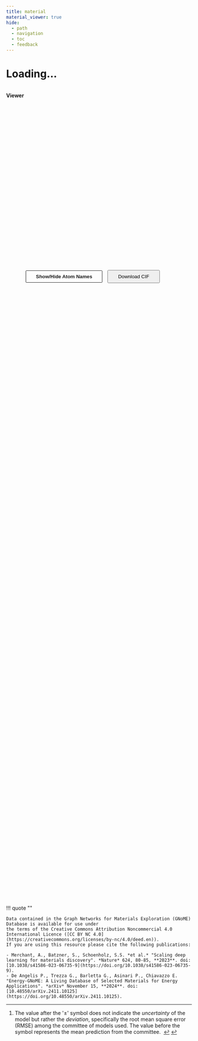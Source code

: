 ```yaml
---
title: material
material_viewer: true
hide:
  - path
  - navigation
  - toc
  - feedback
---
```



<!-- docs/material.html -->
<!-- <!DOCTYPE html>
<html lang="en">
<!-- <head> -->
  <!-- <meta charset="UTF-8">
  <title>Material Viewer</title> -->
  <!-- Include jQuery, 3Dmol.js in your MkDocs build (e.g., via extra_javascript in mkdocs.yml) -->
  <!-- Or you can load them here if hosting the scripts locally. -->
  <!--
    <script src="path/to/jquery.min.js"></script>
    <script src="path/to/3Dmol-min.js"></script>
  -->

  <script>
    let viewer;
    let labelsVisible = false;

    async function loadMaterial() {
      // 1) Get the ID from the URL, e.g. ?id=092187976b
      const urlParams = new URLSearchParams(window.location.search);
      const materialId = urlParams.get("id");
      if (!materialId) {
        document.body.innerHTML = "<h1>Error: No material ID provided.</h1>";
        return;
      }

      // 2) Fetch the big JSON file of all materials
      const response = await fetch("materials.json");
      const allMaterials = await response.json();

      // 3) Look up the requested material
      const matData = allMaterials[materialId];
      if (!matData) {
        document.body.innerHTML = "<h1>Material not found in materials.json</h1>";
        return;
      }

      // 4) Inject some basic info (Formula, ID, etc.)
      document.getElementById("mat-title").innerHTML =
        matData.chemical_formula_html + ` — <code>${materialId}</code>`;

      // **Update the page title by removing HTML tags**
      var formulaText = matData.chemical_formula_html.replace(/<[^>]+>/g, ''); // Strips HTML tags
      document.title = formulaText + " - Energy-GNoME";

      // Fill the cell parameters
      const cell = matData.cell;
      document.getElementById("cell-a").textContent = cell.a.toFixed(2);
      document.getElementById("cell-b").textContent = cell.b.toFixed(2);
      document.getElementById("cell-c").textContent = cell.c.toFixed(2);
      document.getElementById("cell-alpha").textContent = cell.alpha.toFixed(1);
      document.getElementById("cell-beta").textContent = cell.beta.toFixed(1);
      document.getElementById("cell-gamma").textContent = cell.gamma.toFixed(1);

      document.getElementById("density").textContent =
        matData.density_gcm3.toFixed(2);
      document.getElementById("spacegroup").innerHTML =
        matData.space_group;
      document.getElementById("chem-system").textContent =
        matData.chemical_system;
      document.getElementById("num-sites").textContent = matData.num_sites;

      // 5) Setup 3Dmol viewer
      viewer = $3Dmol.createViewer("container");
      viewer.setBackgroundColor(0x1f2429, 0.0);

      // 6) Load CIF
      jQuery.ajax(matData.cif_url, {
            dataType: "text",
            success: function(data) {
                atoms = viewer.addModel(data, "cif");
                // Show a ball-and-stick style by default
                viewer.setStyle({}, {
                    stick:{
                        radius:0.15,
                        // Use the Jmol color scheme:
                        colorscheme: "Jmol"
                        },
                        sphere:{
                        scale:0.33,
                        // Use the Jmol color scheme:
                        colorscheme: "Jmol"
                        }
                    });
                // Add the unit cell box (if CIF has cell info)
                viewer.addUnitCell(atoms,{
                    box:{
                        color:0x64c4d3
                        }
                    });
                viewer.zoomTo();
                viewer.render();
            }
        });

      // 7) Render any predicted properties
const propsSection = document.getElementById("predicted-properties");

if (matData.predicted_properties) {
    let tableHtml = `<ul>`;
    let footnoteIndex = 2; // Starting from 2 since 1 is used for [^val]
    const footnotes = [];
    const modelFootnotes = new Map(); // To track models that already have footnotes

    const abbreviationDict = {
        "GNoME": "Graph Networks for Materials Exploration",
        "E(3)NN": "Euclidean Neural Networks",
        "GBDT": "Gradient Boosted Decision Trees",
    };

    function addAbbreviationToModel(model) {
        Object.keys(abbreviationDict).forEach(abbr => {
            const regex = new RegExp(`\\b${abbr.replace(/[.*+?^=!:${}()|[\]/\\]/g, "\\$&")}\\b`, 'g');
            model = model.replace(regex, match => {
                return `<abbr title="${abbreviationDict[abbr]}">${match}</abbr>`;
            });
        });
        return model;
    }

    Object.keys(matData.predicted_properties).forEach(category => {
        const categoryData = matData.predicted_properties[category];

        // Extract footnotes per model (e.g., [^cMixed]: text)
        const modelNotes = {};
        const noteLines = Array.isArray(categoryData.note)
            ? categoryData.note
            : [categoryData.note];

        noteLines.forEach(noteLine => {
            const matches = noteLine?.matchAll(/\[\^c(.+?)\]:\s*(.+)/gi);
            if (matches) {
                for (const match of matches) {
                    const tag = match[1].toLowerCase();
                    const noteText = match[2];
                    modelNotes[tag] = noteText;
                }
            }
        });

        if (categoryData && categoryData.properties) {
            tableHtml += `
                <li>
                    <p><strong>Predicted properties (${category})</strong></p>
                    <hr>
                    <table>
                        <tr>
                        <th></th>
                        <th><b>Value</b><sup id="fnref:val"><a class="footnote-ref" href="#fn:val">1</a></sup></th>
                        <th><b>Model</b></th>
                        </tr>`;

            Object.keys(categoryData.properties).forEach(property => {
                const propertyData = categoryData.properties[property];
                const seenModels = new Set(); // Track models already processed for this property

                if (Array.isArray(propertyData["Value[^val]"]) && Array.isArray(propertyData["Model"])) {
                    propertyData["Value[^val]"].forEach((value, index) => {
                        let model = propertyData["Model"][index];

                        // Skip if model has been processed already
                        if (seenModels.has(model)) return;

                        let modelWithAbbr = addAbbreviationToModel(model);

                        // Check for matching footnote
                        let noteTag = Object.keys(modelNotes).find(tag =>
                            model.toLowerCase().includes(tag)
                        );

                        if (noteTag && !modelFootnotes.has(model)) {
                            const footnoteKey = `c${noteTag}`.toLowerCase();  // model-specific key
                            const footnoteNumber = footnoteIndex;

                            modelWithAbbr += `<sup id="fnref:${footnoteKey}" data-note-key="${model}"><a class="footnote-ref" href="#fn:${footnoteKey}">${footnoteNumber}</a></sup>`;

                            footnotes.push({
                                index: footnoteNumber,
                                text: modelNotes[noteTag]
                            });

                            modelFootnotes.set(model, { key: footnoteKey, number: footnoteNumber }); // store both
                            footnoteIndex++;

                        } else if (noteTag) {
                            const { key: footnoteKey, number: footnoteNumber } = modelFootnotes.get(model);
                            modelWithAbbr += `<sup id="fnref:${footnoteKey}" data-note-key="${model}"><a class="footnote-ref" href="#fn:${footnoteKey}">${footnoteNumber}</a></sup>`;
                        }

                        tableHtml += `<tr>
                            <td><b>${property}</b></td>
                            <td>${value}</td>
                            <td>${modelWithAbbr}</td>
                        </tr>`;

                        seenModels.add(model); // Mark this model as processed
                    });
                } else {
                    let model = propertyData["Model"];
                    let value = propertyData["Value[^val]"];

                    let modelWithAbbr = addAbbreviationToModel(model);

                    let noteTag = Object.keys(modelNotes).find(tag =>
                        model.toLowerCase().includes(tag)
                    );

                    // If footnote is found and model hasn't been assigned a footnote yet
                    if (noteTag && !modelFootnotes.has(model)) {
                        const footnoteKey = `c${noteTag}`;  // Use model-specific key, e.g., 'cCs-cathode'
                        modelWithAbbr += `<sup id="fnref:${footnoteKey}"><a class="footnote-ref" href="#fn:${footnoteKey}">${footnoteIndex}</a></sup>`;

                        footnotes.push({
                            index: footnoteIndex,
                            text: modelNotes[noteTag]
                        });

                        // Mark the model as having a footnote with the unique footnote index
                        modelFootnotes.set(model, footnoteKey);  // Store model-specific key
                        footnoteIndex++; // Increment the footnote index
                    } else if (noteTag) {
                        // Reuse the footnote index if the model already has a footnote
                        const footnoteKey = modelFootnotes.get(model);  // Get the model-specific footnote key
                        modelWithAbbr += `<sup id="fnref:${footnoteKey}"><a class="footnote-ref" href="#fn:${footnoteKey}">${footnoteIndex - 1}</a></sup>`;
                    }

                    tableHtml += `<tr>
                        <td><b>${property}</b></td>
                        <td>${value ?? '–'}</td>
                        <td>${modelWithAbbr ?? '–'}</td>
                    </tr>`;
                }
            });

            tableHtml += `</table></li>`;
        }
    });

    tableHtml += `</ul>`;

    propsSection.innerHTML = tableHtml;
}

      // 8) Function to process and format infos dynamically
      function generateInfosHtml(infos) {
          if (!infos || infos.length === 0) {
              return ""; // Return empty if there are no infos
          }

          let infosHtml = "";

          infos.forEach(info => {
              let htmlText = info.text
              infosHtml += htmlText;
          });

          return infosHtml;
      }

      // 9) Rendering the infos dynamically
      const infosSection = document.getElementById("infos-section");

      if (matData.infos) {
          infosSection.innerHTML = generateInfosHtml(matData.infos);
      }

      // 10) Append category notes as numbered footnotes outside the table
        const footnoteList = document.querySelector(".footnote ol");

        // Create a map to track which noteTag got which number
        const footnoteNumberMap = {};
        let footnoteCounter = footnoteList.querySelectorAll("li").length + 1;

        const usedModels = new Set();

        if (matData.predicted_properties) {
            Object.entries(matData.predicted_properties).forEach(([category, categoryData]) => {
                const rawNotes = categoryData.note;
                const notesArray = Array.isArray(rawNotes) ? rawNotes : [rawNotes];

                const modelNotes = {};

                // Extract all [^cXYZ]: ... into a map
                notesArray.forEach(noteString => {
                    const match = noteString.match(/\[\^c(.+?)\]:\s*(.+)/i);
                    if (!match) return;
                    const tag = match[1].toLowerCase();
                    const noteText = match[2];
                    modelNotes[tag] = noteText;

                    // Only assign footnote number once per tag
                    if (!(tag in footnoteNumberMap)) {
                        footnoteNumberMap[tag] = footnoteCounter++;
                    }
                });

                // Loop over each property and model
                Object.entries(categoryData.properties).forEach(([property, propertyData]) => {
                    const models = propertyData["Model"];
                    if (!Array.isArray(models)) return;

                    models.forEach((model, index) => {
                        if (usedModels.has(model)) return;
                        usedModels.add(model);

                        // Find matching tag for this model
                        const noteTag = Object.keys(modelNotes).find(tag =>
                            model.toLowerCase().includes(tag)
                        );

                        if (noteTag) {
                            const footnoteKey = `c${noteTag}`; // Model-specific key
                            const noteText = modelNotes[noteTag];

                            // Add footnote only once per model
                            if (!document.getElementById(footnoteKey)) {
                                const li = document.createElement("li");
                                li.id = footnoteKey;
                                li.innerHTML = `
                                    <p>
                                        ${noteText}&nbsp;
                                        <a class="footnote-backref" href="#fnref:${footnoteKey}" title="Jump back to footnote ${footnoteNumberMap[noteTag]} in the text">↩</a>
                                    </p>
                                `;
                                footnoteList.appendChild(li);
                            }

                            // Update all superscripts for this model
                            const noteSuperscripts = document.querySelectorAll(`sup[data-note-key="${model}"]`);
                            noteSuperscripts.forEach(sup => {
                                sup.innerHTML = `<a class="footnote-ref" href="#${footnoteKey}">${footnoteNumberMap[noteTag]}</a>`;
                            });
                        }
                    });
                });
            });
        }

    }

    function toggleLabels() {
        const theButton = document.querySelector('.controls-button');
        if (!labelsVisible) {
            // Show atom labels
            viewer.removeAllLabels();
            let selected = viewer.selectedAtoms({});
            for (let i = 0; i < selected.length; i++) {
                let a = selected[i];
                viewer.addLabel(a.elem, {
                    position: { x: a.x, y: a.y, z: a.z },
                    backgroundColor: "white",
                    backgroundOpacity: 0.5,
                    fontColor: 0x1f2429,
                    fontSize: 14
                });
            }
             // Toggle "active" style
            theButton.classList.add('active-button');
            labelsVisible = true;
        } else {
            // Hide atom labels
            viewer.removeAllLabels();
            labelsVisible = false;
            // Remove "active" style
            theButton.classList.remove('active-button');
            labelsVisible = false;
        }
        viewer.render();
    }

    function downloadCifFile() {
      // Use the same materialId => matData => matData.cif_url
      // But we must re-fetch the file as a blob
      const urlParams = new URLSearchParams(window.location.search);
      const materialId = urlParams.get("id");
      fetch(`materials.json`)
        .then(r => r.json())
        .then(allMats => {
          if(!allMats[materialId]) return;
          const cifUrl = allMats[materialId].cif_url;
          // Now fetch the actual CIF
          fetch(cifUrl)
            .then(res => {
              if(!res.ok){
                throw new Error(`HTTP error! status: ${res.status}`);
              }
              return res.blob();
            })
            .then(blob => {
              const tempUrl = URL.createObjectURL(blob);
              const a = document.createElement("a");
              a.style.display = "none";
              a.href = tempUrl;
              a.download = `${materialId}.cif`;
              document.body.appendChild(a);
              a.click();
              document.body.removeChild(a);
              URL.revokeObjectURL(tempUrl);
            })
            .catch(err => {
              alert("Could not download CIF: " + err.message);
            });
        });
    }

    window.onload = loadMaterial;
  </script>

 <style>
/* Turn the <ul> into a flex container */
  .flex-wrapper {
      display: flex !important;
      gap: 20px;       /* space between items */
      padding: 0;      /* remove default <ul> padding/margins */
      margin: 0 !important;
      border: 0 !important;
  }

  /* Make the first element wider than the second */
  .viewer-li {
      /* flex: 2;         2 parts out of total 3, so ~66% of space */
      display: flex !important;
      width: 60% !important;
      min-width: 600px !important;/* enforce a minimum width if you like */
  }
  .table-li {
      flex: 1;         /* 1 part out of total 3, so ~33% of space */
      min-width: 200px;
      /* list-style: none; */
  }
  /* Flex container for side-by-side layout */
  .container {
      display: flex;
      flex-wrap: wrap; /* so that on narrow screens, they stack */
      gap: 20px;
      margin: 0 auto;
  }
  .viewer-section {
      flex: 1 1 400px;
      min-width: 500px;
  }
  table {
      border-collapse: collapse;
      border-spacing: 0;
      border:none!important;
      font-size: .75rem!important;
  }
  th {
  font-weight: 400!important; /* or 400 */
  }
  .admonition {
      font-size: .75rem!important;
  }

  .table-section {
      flex: 1 1 200px;
      min-width: 200px;
      border-collapse: collapse;
      margin: 0 auto;
      /* No outer border on the table itself */
      border: none;
  }
  .table-section td, .table-section th {
      min-width: 120px;  /* each column has at least 100px */
  }

  /* Adjust overall container style */
  .viewer-container {
      max-width: 800px;
      margin: 0 auto;
      padding: 20px;
  }
  .controls {
      margin-top: 10px;
  }
  .controls button {
      margin: 5px;
      padding: .625em 2em;
  }
  .controls-button {
  border: .1rem solid;
  border-radius: .1rem;
  color: var(--md-primary-fg-color);
  cursor: pointer;
  display: inline-block;
  font-weight: 700;
  transition: color 125ms, background-color 125ms, border-color 125ms;
  background-color: transparent; /* Default: no background */
  }

  /* Hover effect: when the mouse is over the button */
  .controls-button:hover {
  background-color: var(--md-primary-fg-color);
  border-color: var(--md-primary-fg-color);
  color: #fff;
  }

  /* Toggle/Active class: when clicked, we apply this class via JS */
  .active-button {
  background-color: var(--md-primary-fg-color);
  color: #fff;
  }
</style>



<h1 id="mat-title">Loading...</h1>

<!--- <div class="container"> -->
<div class="grid cards" style="margin: 0 auto;">
    <!-- Viewer Section -->
    <ul class="flex-wrapper">
    <li class="viewer-li">
    <p>
        <strong>Viewer</strong>
    </p>
    <hr>
    <div class="viewer-section">
        <div id="container" style="height: 480px; width: 100%; position: relative;"></div>
        <div class="controls">
            <!-- <button onclick="viewer.spin(true)">Spin</button> -->
            <!-- <button onclick="viewer.spin(false)">Stop</button> -->
            <button class="controls-button" onclick="toggleLabels()">Show/Hide Atom Names</button>
            <button class="md-button md-button-primary" onclick="downloadCifFile()">Download CIF</button>
        </div>
    </div>
    </li>

    <!-- Side-by-side Table Section -->
    <li class="table-li">
    <p>
        <strong>Crystal properties</strong>
    </p>
    <hr>
    <div class="table-section", style="text-align: center;" markdown="1">
        <table>
          <tr><td><b>a</b></td><td><span id="cell-a"></span> Å</td></tr>
          <tr><td><b>b</b></td><td><span id="cell-b"></span> Å</td></tr>
          <tr><td><b>c</b></td><td><span id="cell-c"></span> Å</td></tr>
          <tr><td><b>α</b></td><td><span id="cell-alpha"></span> °</td></tr>
          <tr><td><b>β</b></td><td><span id="cell-beta"></span> °</td></tr>
          <tr><td><b>γ</b></td><td><span id="cell-gamma"></span> °</td></tr>
          <tr><td><b>Density</b></td><td><span id="density"></span> g/cm³</td></tr>
          <tr><td><b>Space group</b></td><td><span id="spacegroup"></span></td></tr>
          <tr><td><b>Chemical system</b></td><td><span id="chem-system"></span></td></tr>
          <tr><td><b>Number of sites</b></td><td><span id="num-sites"></span></td></tr>
        </table>
    </div>
    </li>
    </ul>
  </div>

!!! quote ""

    Data contained in the Graph Networks for Materials Exploration (GNoME) Database is available for use under
    the terms of the Creative Commons Attribution Noncommercial 4.0 International Licence ([CC BY NC 4.0](https://creativecommons.org/licenses/by-nc/4.0/deed.en)).
    If you are using this resource please cite the following publications:

    - Merchant, A., Batzner, S., Schoenholz, S.S. *et al.* "Scaling deep learning for materials discovery". *Nature* 624, 80-85, **2023**. doi: [10.1038/s41586-023-06735-9](https://doi.org/10.1038/s41586-023-06735-9).
    - De Angelis P., Trezza G., Barletta G., Asinari P., Chiavazzo E. "Energy-GNoME: A Living Database of Selected Materials for Energy Applications". *arXiv* November 15, **2024**. doi: [10.48550/arXiv.2411.10125](https://doi.org/10.48550/arXiv.2411.10125).

  <div id="infos-section"></div>

  <!-- Predicted Properties Section -->
  <!-- <li class="table-li", list-style= None> -->
  <div id="predicted-properties" class="grid cards" style="margin: 0 auto;">
      <!-- This will be dynamically populated -->
  </div>

  <div class="footnote">
    <hr>
    <ol>
      <li id="fn:val">
        <p>
        The value after the '±' symbol does not indicate the <em>uncertainty</em> of the model but rather the <em>deviation</em>, specifically the root mean square error (RMSE) among the committee of models used. The value before the symbol represents the mean prediction from the committee.&nbsp;
        <a class="footnote-backref" href="#fnref:val" title="Jump back to footnote 1 in the text">↩</a>
        <a class="footnote-backref" href="#fnref2:val" title="Jump back to footnote 1 in the text">↩</a>
        </p>
      </li>
    </ol>
  </div>